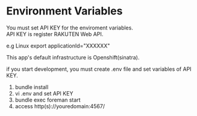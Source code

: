 Environment Variables
=====================
You must set API KEY for the enviroment variables.  
API KEY is register RAKUTEN Web API.
 
 e.g Linux
   export applicationId="XXXXXX"

This app's default infrastructure is Openshift(sinatra). 


if you start development, you must create .env file and
set variables of API KEY. 


1. bundle install
2. vi .env and set API KEY
3. bundle exec foreman start
4. access http(s)://youredomain:4567/

